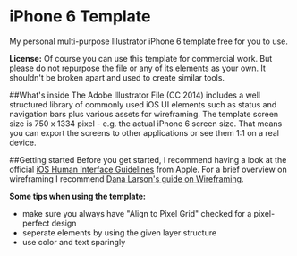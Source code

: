 # iPhone 6 Template

My personal multi-purpose Illustrator iPhone 6 template free for you to use.

**License:** Of course you can use this template for commercial work. But please do not repurpose the file or any of its elements as your own. It shouldn't be broken apart and used to create similar tools.

##What's inside
The Adobe Illustrator File (CC 2014) includes a well structured library of commonly used iOS UI elements such as status and navigation bars plus various assets for wireframing. The template screen size is 750 x 1334 pixel - e.g. the actual iPhone 6 screen size. That means you can export the screens to other applications or see them 1:1 on a real device.

##Getting started
Before you get started, I recommend having a look at the official [iOS Human Interface Guidelines](https://developer.apple.com/library/ios/documentation/UserExperience/Conceptual/MobileHIG/Bars.html#//apple_ref/doc/uid/TP40006556-CH12-SW1) from Apple. For a brief overview on wireframing I recommend [Dana Larson's guide on Wireframing](http://www.dtelepathy.com/blog/design/learning-to-wireframe-10-best-practices).

**Some tips when using the template:**

- make sure you always have "Align to Pixel Grid" checked for a pixel-perfect design
- seperate elements by using the given layer structure
- use color and text sparingly
